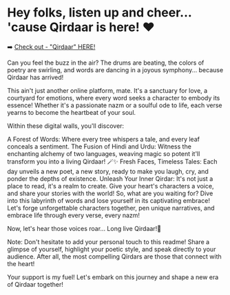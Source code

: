 
# Hey folks, listen up and cheer... 'cause Qirdaar is here! ❤️
➡️ [Check out - "Qirdaar" HERE!](https://davesohamm.github.io/qirdaar/)

Can you feel the buzz in the air? The drums are beating, the colors of poetry are swirling, and words are dancing in a joyous symphony... because Qirdaar has arrived!

This ain't just another online platform, mate. It's a sanctuary for love, a courtyard for emotions, where every word seeks a character to embody its essence! Whether it's a passionate nazm or a soulful ode to life, each verse yearns to become the heartbeat of your soul.

Within these digital walls, you'll discover:

A Forest of Words: Where every tree whispers a tale, and every leaf conceals a sentiment.
The Fusion of Hindi and Urdu: Witness the enchanting alchemy of two languages, weaving magic so potent it'll transform you into a living Qirdaar! 🪄✨
Fresh Faces, Timeless Tales: Each day unveils a new poet, a new story, ready to make you laugh, cry, and ponder the depths of existence.
Unleash Your Inner Qirdar: It's not just a place to read, it's a realm to create. Give your heart's characters a voice, and share your stories with the world!
So, what are you waiting for? Dive into this labyrinth of words and lose yourself in its captivating embrace! Let's forge unforgettable characters together, pen unique narratives, and embrace life through every verse, every nazm!

Now, let's hear those voices roar... Long live Qirdaar!🥳

Note: Don't hesitate to add your personal touch to this readme! Share a glimpse of yourself, highlight your poetic style, and speak directly to your audience. After all, the most compelling Qirdars are those that connect with the heart!

Your support is my fuel! Let's embark on this journey and shape a new era of Qirdaar together!
